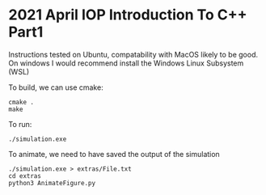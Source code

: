 # 2021 April IOP Introduction To C++ Part1

Instructions tested on Ubuntu, compatability with MacOS likely to be good. On windows I would recommend install the Windows Linux Subsystem (WSL)

To build, we can use cmake:

```
cmake .
make
```
To run:
```
./simulation.exe
```
To animate, we need to have saved the output of the simulation

```
./simulation.exe > extras/File.txt
cd extras
python3 AnimateFigure.py
```
